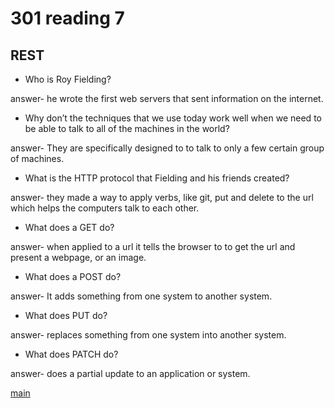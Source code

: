 # 301 reading 7

## REST

- Who is Roy Fielding?

answer- he wrote the first web servers that sent information on the internet.

- Why don’t the techniques that we use today
work well when we need to be able to talk to all of the machines in the world?

answer- They are specifically designed to to talk to only a few certain group of machines.

- What is the HTTP protocol that Fielding and his friends created?

answer- they made a way to apply verbs, like git, put and delete to the url which helps the computers talk to each other.

- What does a GET do?

answer- when applied to a url it tells the browser to to get the url and present a webpage, or an image.

- What does a POST do?

answer- It adds something from one system to another system. 

- What does PUT do?

answer- replaces something from one system into another system.

- What does PATCH do?

answer- does a partial update to an application or system.

[main](README.md)
